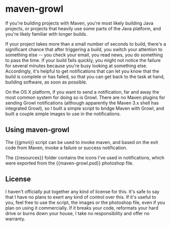 # maven-growl

If you're building projects with Maven, you're most likely building Java projects,
or projects that heavily use some parts of the Java platform, and you're likely
familiar with longer builds.

If your project takes more than a small number of seconds to build, there's a significant
chance that after triggering a build, you switch your attention to something else -- you 
check your email, you read news, you do something to pass the time.  If your build fails
quickly, you might not notice the failure for several minutes because you're busy looking
at something else.  Accordingly, it's helpful to get notifications that can let you know
that the build is complete or has failed, so that you can get back to the task at hand,
building software, as soon as possible.

On the OS X platform, if you want to send a notification, far and away the most common
system for doing so is Growl.  There are no Maven plugins for sending Growl notifications
(although apparently the Maven 3.x shell has integrated Growl), so I built a simple script
to bridge Maven with Growl, and built a couple simple images to use in the notifications.

## Using maven-growl

The {{gmvn}} script can be used to invoke maven, and based on the exit code from Maven,
invoke a failure or success notification.

The {{resources}} folder contains the icons I've used in notifications, which were
exported from the {{maven-growl.psd}} photoshop file.  

## License
I haven't officially put together any kind of license for this.  It's safe to say that
I have no plans to exert any kind of control over this.  If it's useful to you, feel
free to use the script, the images or the photoshop file, even if you plan on using
it commercially.  If it breaks your code, reformats your hard drive or burns down your
house, I take no responsibility and offer no warranty.
